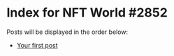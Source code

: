 # Index for NFT World #2852
Posts will be displayed in the order below:

- [Your first post](./001-first.md)

